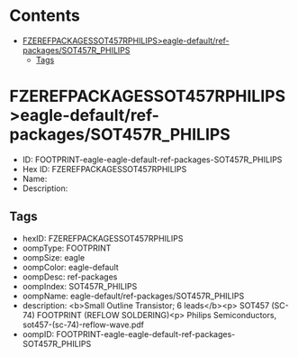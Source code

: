 



Contents
========

* [FZEREFPACKAGESSOT457RPHILIPS>eagle-default/ref-packages/SOT457R_PHILIPS](#fzerefpackagessot457rphilipseagle-defaultref-packagessot457r_philips)
	* [Tags](#tags)

# FZEREFPACKAGESSOT457RPHILIPS>eagle-default/ref-packages/SOT457R_PHILIPS

- ID: FOOTPRINT-eagle-eagle-default-ref-packages-SOT457R_PHILIPS
- Hex ID: FZEREFPACKAGESSOT457RPHILIPS
- Name: 
- Description: 

## Tags

- hexID: FZEREFPACKAGESSOT457RPHILIPS
- oompType: FOOTPRINT
- oompSize: eagle
- oompColor: eagle-default
- oompDesc: ref-packages
- oompIndex: SOT457R_PHILIPS
- oompName: eagle-default/ref-packages/SOT457R_PHILIPS
- description: &lt;b&gt;Small Outline Transistor; 6 leads&lt;/b&gt;&lt;p&gt;&#xD;
SOT457 (SC-74) FOOTPRINT (REFLOW SOLDERING)&lt;p&gt;&#xD;
Philips Semiconductors,  sot457-(sc-74)-reflow-wave.pdf
- oompID: FOOTPRINT-eagle-eagle-default-ref-packages-SOT457R_PHILIPS
